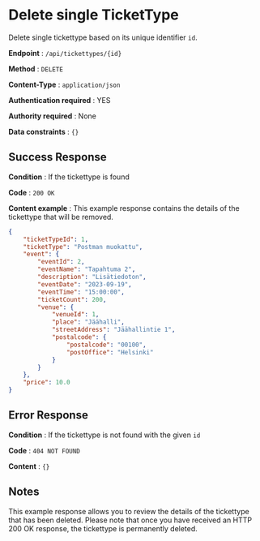 # Delete single TicketType

Delete single tickettype based on its unique identifier `id`.

**Endpoint** : `/api/tickettypes/{id}`

**Method** : `DELETE`

**Content-Type** : `application/json`

**Authentication required** : YES

**Authority required** : None

**Data constraints** : `{}`

## Success Response

**Condition** : If the tickettype is found

**Code** : `200 OK`

**Content example** : This example response contains the details of the tickettype that will be removed.

```json
{
    "ticketTypeId": 1,
    "ticketType": "Postman muokattu",
    "event": {
        "eventId": 2,
        "eventName": "Tapahtuma 2",
        "description": "Lisätiedoton",
        "eventDate": "2023-09-19",
        "eventTime": "15:00:00",
        "ticketCount": 200,
        "venue": {
            "venueId": 1,
            "place": "Jäähalli",
            "streetAddress": "Jäähallintie 1",
            "postalcode": {
                "postalcode": "00100",
                "postOffice": "Helsinki"
            }
        }
    },
    "price": 10.0
}
```

## Error Response

**Condition** : If the tickettype is not found with the given `id`

**Code** : `404 NOT FOUND`

**Content** : `{}`

## Notes

This example response allows you to review the details of the tickettype that has been deleted. Please note that once you have received an HTTP 200 OK response, the tickettype is permanently deleted.
